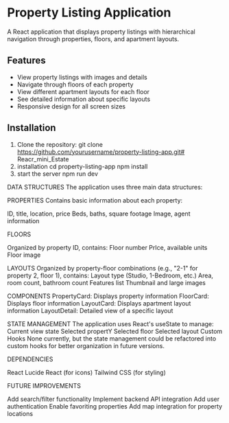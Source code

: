 # Property Listing Application

A React application that displays property listings with hierarchical navigation through properties, floors, and apartment layouts.

## Features

- View property listings with images and details
- Navigate through floors of each property
- View different apartment layouts for each floor
- See detailed information about specific layouts
- Responsive design for all screen sizes

## Installation

1. Clone the repository:
   git clone https://github.com/yourusername/property-listing-app.git# Reacr_mini_Estate
2. installation
   cd property-listing-app
   npm install
3. start the server
   npm run dev

DATA STRUCTURES
The application uses three main data structures:

PROPERTIES
Contains basic information about each property:

ID, title, location, price
Beds, baths, square footage
Image, agent information

FLOORS

Organized by property ID, contains:
Floor number
PrIce, available units
Floor image

LAYOUTS
Organized by property-floor combinations (e.g., "2-1" for property 2, floor 1), contains:
Layout type (Studio, 1-Bedroom, etc.)
Area, room count, bathroom count
Features list
Thumbnail and large images

COMPONENTS
PropertyCard: Displays property information
FloorCard: Displays floor information
LayoutCard: Displays apartment layout information
LayoutDetail: Detailed view of a specific layout

STATE MANAGEMENT
The application uses React's useState to manage:
Current view state
Selected propertY
Selected floor
Selected layout
Custom Hooks
None currently, but the state management could be refactored into custom hooks for better organization in future versions.

DEPENDENCIES

React
Lucide React (for icons)
Tailwind CSS (for styling)

FUTURE IMPROVEMENTS

Add search/filter functionality
Implement backend API integration
Add user authentication
Enable favoriting properties
Add map integration for property locations
